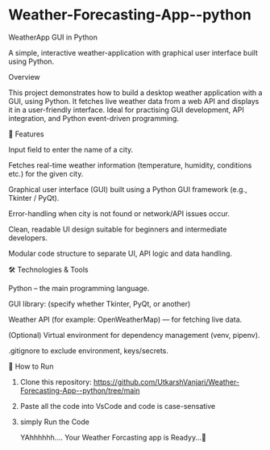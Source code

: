 # Weather-Forecasting-App--python

WeatherApp GUI in Python

A simple, interactive weather-application with graphical user interface built using Python.

Overview

This project demonstrates how to build a desktop weather application with a GUI, using Python. It fetches live weather data from a web API and displays it in a user-friendly interface. Ideal for practising GUI development, API integration, and Python event-driven programming.


🧩 Features

Input field to enter the name of a city.

Fetches real-time weather information (temperature, humidity, conditions etc.) for the given city.

Graphical user interface (GUI) built using a Python GUI framework (e.g., Tkinter / PyQt).

Error-handling when city is not found or network/API issues occur.

Clean, readable UI design suitable for beginners and intermediate developers.

Modular code structure to separate UI, API logic and data handling.


🛠️ Technologies & Tools

Python – the main programming language.

GUI library: (specify whether Tkinter, PyQt, or another)

Weather API (for example: OpenWeatherMap) — for fetching live data.

(Optional) Virtual environment for dependency management (venv, pipenv).

.gitignore to exclude environment, keys/secrets.



🧭 How to Run

1. Clone this repository:
https://github.com/UtkarshVanjari/Weather-Forecasting-App--python/tree/main

2. Paste all the code into VsCode and code is  case-sensative

3. simply Run the Code



   YAhhhhhh.... Your Weather Forcasting app is Readyy...🚀


